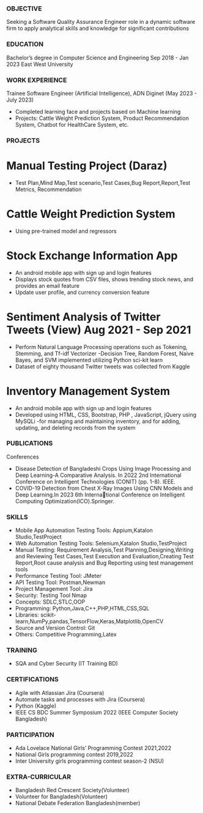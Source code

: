 ### OBJECTIVE
Seeking a Software Quality Assurance Engineer role in a dynamic software firm to apply analytical skills and knowledge for significant contributions
### EDUCATION
Bachelor’s degree in Computer Science and Engineering Sep 2018 - Jan 2023
East West University
### WORK EXPERIENCE
Trainee Software Engineer (Artificial Intelligence), ADN Diginet (May 2023 - July 2023)
- Completed learning face and projects based on Machine learning
- Projects: Cattle Weight Prediction System, Product Recommendation System, Chatbot for HealthCare
System, etc.
### PROJECTS
# Manual Testing Project (Daraz) 
- Test Plan,Mind Map,Test scenario,Test Cases,Bug Report,Report,Test Metrics, Recommendation
# Cattle Weight Prediction System 
- Using pre-trained model and regressors
# Stock Exchange Information App 
- An android mobile app with sign up and login features
- Displays stock quotes from CSV files, shows trending stock news, and provides an email feature
- Update user profile, and currency conversion feature
# Sentiment Analysis of Twitter Tweets (View) Aug 2021 - Sep 2021
- Perform Natural Language Processing operations such as Tokening, Stemming, and Tf-idf Vectorizer
-Decision Tree, Random Forest, Naive Bayes, and SVM implemented utilizing Python sci-kit learn
- Dataset of eighty thousand Twitter tweets was collected from Kaggle
# Inventory Management System 
- An android mobile app with sign up and login features
- Developed using HTML, CSS, Bootstrap, PHP , JavaScript, jQuery using MySQLi
-for managing and maintaining inventory, and for adding, updating, and deleting records from the system
### PUBLICATIONS
Conferences
- Disease Detection of Bangladeshi Crops Using Image Processing and Deep Learning-A Comparative Analysis.
In 2022 2nd International Conference on Intelligent Technologies (CONIT) (pp. 1-8). IEEE.
- COVID-19 Detection from Chest X-Ray Images Using CNN Models and Deep Learning.In 2023 6th International Conference on Intelligent Computing Optimization(ICO).Springer.
### SKILLS
- Mobile App Automation Testing Tools: Appium,Katalon Studio,TestProject
- Web Automation Testing Tools: Selenium,Katalon Studio,TestProject
- Manual Testing: Requirement Analysis,Test Planning,Designing,Writing and Reviewing Test Cases,Test Execution and Evaluation,Creating Test Report,Root cause analysis and Bug Reporting using test management tools
- Performance Testing Tool: JMeter
- API Testing Tool: Postman,Newman
- Project Management Tool: Jira
- Security: Testing Tool Nmap
- Concepts: SDLC,STLC,OOP
- Programming: Python,Java,C++,PHP,HTML,CSS,SQL
- Libraries: scikit-learn,NumPy,pandas,TensorFlow,Keras,Matplotlib,OpenCV
- Source and Version Control: Git
- Others: Competitive Programming,Latex
### TRAINING
- SQA and Cyber Security (IT Training BD)
### CERTIFICATIONS
- Agile with Atlassian Jira (Coursera)
- Automate tasks and processes with Jira (Coursera)
- Python (Kaggle)
- IEEE CS BDC Summer Symposium 2022 (IEEE Computer Society Bangladesh)
### PARTICIPATION
- Ada Lovelace National Girls’ Programming Contest 2021,2022
- National Girls programming contest 2019,2022
- Inter University girls programming contest season-2 (NSU)
### EXTRA-CURRICULAR
- Bangladesh Red Crescent Society(Volunteer)
- Volunteer for Bangladesh(Volunteer)
- National Debate Federation Bangladesh(member)
